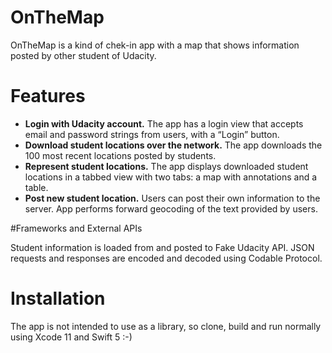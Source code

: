 # OnTheMap

OnTheMap is a kind of chek-in app with a map that shows information posted by other student of Udacity.

# Features

* **Login with Udacity account.** The app has a login view that accepts email and password strings from users, with a “Login” button.
* **Download student locations over the network.** The app downloads the 100 most recent locations posted by students.
* **Represent student locations.** The app displays downloaded student locations in a tabbed view with two tabs: a map with annotations and a table.
* **Post new student location.** Users can post their own information to the server. App performs forward geocoding of the text provided by users.

#Frameworks and External APIs

Student information is loaded from and posted to Fake Udacity API. JSON requests and responses are encoded and decoded using Codable Protocol.

# Installation

The app is not intended to use as a library, so clone, build and run normally using Xcode 11 and Swift 5 :-)
